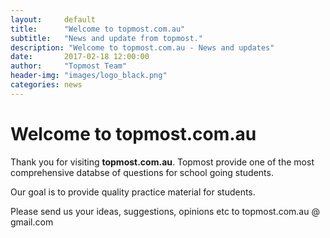 ```yaml
---
layout:     default
title:      "Welcome to topmost.com.au"
subtitle:   "News and update from topmost."
description: "Welcome to topmost.com.au - News and updates"
date:       2017-02-18 12:00:00
author:     "Topmost Team"
header-img: "images/logo_black.png"
categories: news
---
```



# Welcome to topmost.com.au
Thank you for visiting **topmost.com.au**. 
Topmost provide one of the most comprehensive databse of questions for school going students.

Our goal is to provide quality practice material for students. 

Please send us your ideas, suggestions, opinions etc to topmost.com.au @ gmail.com